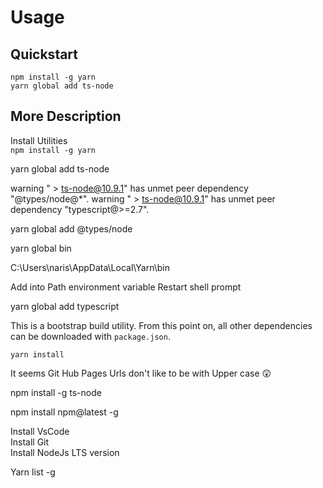 # Usage

## Quickstart

```Cmd
npm install -g yarn
yarn global add ts-node

```

## More Description

Install Utilities  
`npm install -g yarn`

yarn global add ts-node

warning " > ts-node@10.9.1" has unmet peer dependency "@types/node@*".
warning " > ts-node@10.9.1" has unmet peer dependency "typescript@>=2.7".

yarn global add @types/node

yarn global bin

C:\Users\naris\AppData\Local\Yarn\bin

Add into Path environment variable
Restart shell prompt

yarn global add typescript


This is a bootstrap build utility. From this point on, all other dependencies can be downloaded with `package.json`.

`yarn install`

It seems Git Hub Pages Urls don't like to be with Upper case 😲

npm install -g ts-node

npm install npm@latest -g

Install VsCode  
Install Git  
Install NodeJs LTS version  

Yarn list -g
